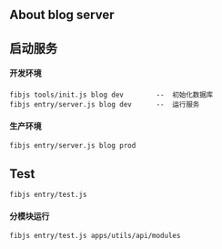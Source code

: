 ## About blog server

## 启动服务
#### 开发环境
	fibjs tools/init.js blog dev		--	初始化数据库
	fibjs entry/server.js blog dev		--	运行服务

#### 生产环境
	fibjs entry/server.js blog prod

## Test

	fibjs entry/test.js

#### 分模块运行
	fibjs entry/test.js apps/utils/api/modules
